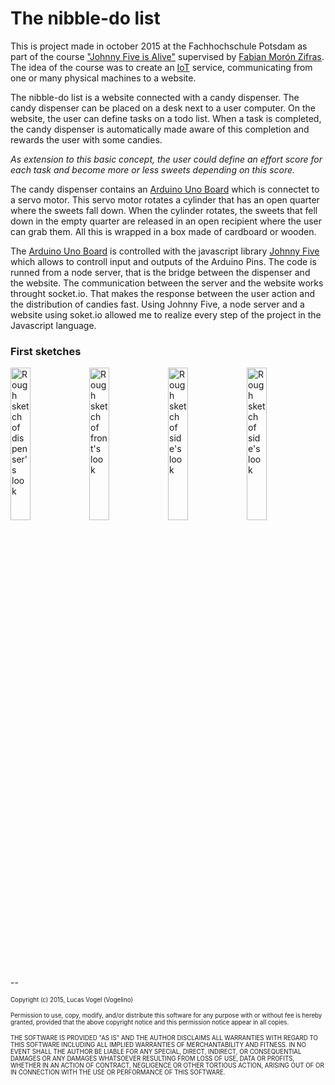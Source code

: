 # The nibble-do list
This is project made in october 2015 at the Fachhochschule Potsdam as part of the course ["Johnny Five is Alive"](https://fhp.incom.org/workspace/6174/5) supervised by [Fabian Morón Zifras](https://fhp.incom.org/profil/270). The idea of the course was to create an [IoT](https://en.wikipedia.org/wiki/Internet_of_Things) service, communicating from one or many physical machines to a website.

The nibble-do list is a website connected with a candy dispenser. The candy dispenser can be placed on a desk next to a user computer. On the website, the user can define tasks on a todo list. When a task is completed, the candy dispenser is automatically made aware of this completion and rewards the user with some candies. 

_As extension to this basic concept, the user could define an effort score for each task and become more or less sweets depending on this score._

The candy dispenser contains an [Arduino Uno Board](https://www.arduino.cc/en/Main/ArduinoBoardUno) which is connectet to a servo motor. This servo motor rotates a cylinder that has an open quarter where the sweets fall down. When the cylinder rotates, the sweets that fell down in the empty quarter are released in an open recipient where the user can grab them. All this is wrapped in a box made of cardboard or wooden.

The [Arduino Uno Board](https://www.arduino.cc/en/Main/ArduinoBoardUno) is controlled with the javascript library [Johnny Five](http://johnny-five.io) which allows to controll input and outputs of the Arduino Pins. The code is runned from a node server, that is the bridge between the dispenser and the website. The communication between the server and the website works throught socket.io. That makes the response between the user action and the distribution of candies fast. 
Using Johnny Five, a node server and a website using soket.io allowed me to realize every step of the project in the Javascript language.

### First sketches
<img src="http://demo.vogelino.com/nibble-do-list/sketch-3d-view.jpg" alt="Rough sketch of dispenser's look" style="float: left; width: 25%;"/>
<img src="http://demo.vogelino.com/nibble-do-list/sketch-front-view.jpg" style="float: left; width: 25%;" alt="Rough sketch of front's look"/>
<img src="http://demo.vogelino.com/nibble-do-list/sketch-side-view.jpg" style="float: left; width: 25%;" alt="Rough sketch of side's look"/>
<img src="http://demo.vogelino.com/nibble-do-list/sketch-list-view.jpg" style="float: left; width: 25%;" alt="Rough sketch of side's look"/>


--

<sub><sup>Copyright (c) 2015, Lucas Vogel (Vogelino)</sub></sup>

<sub><sup>Permission to use, copy, modify, and/or distribute this software for any
purpose with or without fee is hereby granted, provided that the above
copyright notice and this permission notice appear in all copies.</sub></sup>

<sub><sup>THE SOFTWARE IS PROVIDED "AS IS" AND THE AUTHOR DISCLAIMS ALL WARRANTIES
WITH REGARD TO THIS SOFTWARE INCLUDING ALL IMPLIED WARRANTIES OF
MERCHANTABILITY AND FITNESS. IN NO EVENT SHALL THE AUTHOR BE LIABLE FOR
ANY SPECIAL, DIRECT, INDIRECT, OR CONSEQUENTIAL DAMAGES OR ANY DAMAGES
WHATSOEVER RESULTING FROM LOSS OF USE, DATA OR PROFITS, WHETHER IN AN
ACTION OF CONTRACT, NEGLIGENCE OR OTHER TORTIOUS ACTION, ARISING OUT OF
OR IN CONNECTION WITH THE USE OR PERFORMANCE OF THIS SOFTWARE.</sub></sup>
